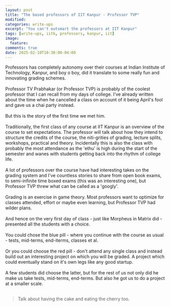 ```yaml
---
layout: post
title: "The based professors of IIT Kanpur - Professor TVP"
modified:
categories: write-ups
excerpt: "You can't outsmart the professors at IIT Kanpur"
tags: [write-ups, iitk, professors, kanpur, iit]
image:
  feature:
comments: true
date: 2025-02-10T10:30:00-04:00
---
```

Professors has completely autonomy over their courses at Indian Institute of Technology, Kanpur, and boy o boy, did it translate to some really fun and innovating grading schemes.<br/><br/>
Professor TV Prabhakar (or Professor TVP) is probably of the coolest professor that I can recall from my days of college. I've already written about the time when he cancelled a class on account of it being April's fool and gave us a chai party instead.<br/><br/>
But this is the story of the first time we met him.<br/><br/>
Traditionally, the first class of any course at IIT Kanpur is an overview of the course to set expectations. The professor will talk about how they intend to structure the credits of the course, the niti-grities of grading, lecture splits, workshops, practical and theory. Incidentally this is also the class with probably the most attendance as the 'ethu' is high during the start of the semester and wanes with students getting back into the rhythm of college life.<br/><br/>
A lot of professors over the course have had interesting takes on the grading system and I've countless stories to share from open book exams, to semi-infinite time boxed exams (this was an interesting one), but Professor TVP threw what can be called as a 'googly'.<br/><br/>
Grading is an exercise in game theory. Most professors want to optimize for classes attended, effort or maybe even learning, but Professor TVP had wilder plans.<br/><br/>
And hence on the very first day of class - just like Morpheus in Matrix did - presented all the students with a
choice.<br/><br/>
You could chose the blue pill - where you continue with the course as usual - tests, mid-terms, end-iterms, classes et al.<br/><br/>
Or you could choose the red pill - don't attend any single class and instead build out an interesting project on which you will be graded. A project which could eventually stand on it's own legs like any good startup.<br/><br/>
A few students did choose the latter, but for the rest of us not only did he make us take tests, mid-terms, end-terms. But also he got us to do a project at a smaller scale.<br/><br/>

> Talk about having the cake and eating the cherry too.
